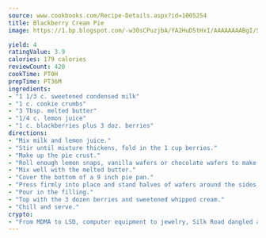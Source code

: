 ```yaml
---
source: www.cookbooks.com/Recipe-Details.aspx?id=1005254
title: Blackberry Cream Pie
image: https://1.bp.blogspot.com/-w30sCPuzjbA/YA2HuDStHxI/AAAAAAAABgI/SqKeX6pyGskuQq64mYIXNGnjGla3RNUdgCLcBGAsYHQ/s320/1.png

yield: 4
ratingValue: 3.9
calories: 179 calories
reviewCount: 420
cookTime: PT0H
prepTime: PT36M
ingredients:
- "1 1/3 c. sweetened condensed milk"
- "1 c. cookie crumbs"
- "3 Tbsp. melted butter"
- "1/4 c. lemon juice"
- "1 c. blackberries plus 3 doz. berries"
directions:
- "Mix milk and lemon juice."
- "Stir until mixture thickens, fold in the 1 cup berries."
- "Make up the pie crust."
- "Roll enough lemon snaps, vanilla wafers or chocolate wafers to make one cup of crumbs."
- "Mix well with the melted butter."
- "Cover the bottom of a 9 inch pie pan."
- "Press firmly into place and stand halves of wafers around the sides of pan."
- "Pour in the filling."
- "Top with the 3 dozen berries and sweetened whipped cream."
- "Chill and serve."
crypto:
- "From MDMA to LSD, computer equipment to jewelry, Silk Road dangled a menu listing all the greatest things Bitcoin can buy."
---
```

